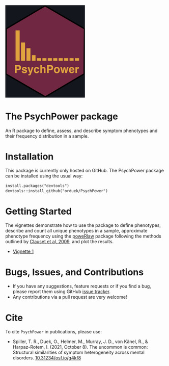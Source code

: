 <img src="man/figures/logo.png" width = 250 />

# The PsychPower package
An R package to define, assess, and describe symptom phenotypes and their frequency distribution in a sample.

# Installation

This package is currently only hosted on GitHub. The PsychPower package can be installed using the usual way:

```{r, eval = FALSE}
install.packages("devtools")
devtools::install_github("orduek/PsychPower")
```

# Getting Started

The vignettes demonstrate how to use the package to define phenotypes, describe and count all unique phenotypes in a sample, approximate phenotype frequency using the [poweRlaw](https://cran.r-project.org/web/packages/poweRlaw/index.html) package following the methods outlined by [Clauset et al, 2009](http://arxiv.org/abs/0706.1062), and plot the results.

* [Vignette 1](LINK)

# Bugs, Issues, and Contributions

* If you have any suggestions, feature requests or if you find a bug, please report them using GitHub [issue tracker](https://github.com/orduek/PsychPower/issues). 
* Any contributions via a pull request are very welcome!

# Cite
To cite `PsychPower` in publications, please use:
 - Spiller, T. R., Duek, O., Helmer, M., Murray, J. D., von Känel, R., & Harpaz-Rotem, I. (2021, October 8). The uncommon is common: Structural similarities of symptom heterogeneity across mental disorders.
 [10.31234/osf.io/g4kf8](https://psyarxiv.com/g4kf8/)
